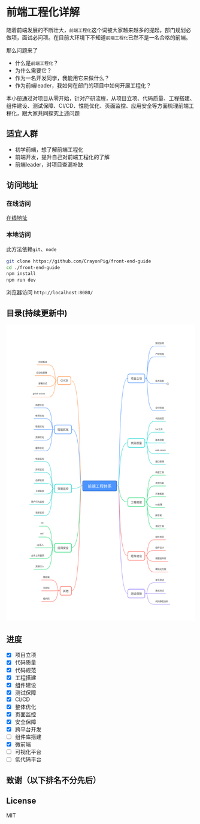 # 前端工程化详解

随着前端发展的不断壮大，`前端工程化`这个词被大家越来越多的提起，部门规划必做项，面试必问项。在目前大环境下不知道`前端工程化`已然不是一名合格的前端。

那么问题来了

- 什么是`前端工程化`？
- 为什么需要它？
- 作为一名开发同学，我能用它来做什么？
- 作为前端leader，我如何在部门的项目中如何开展工程化？

本小册通过对项目从零开始，针对产研流程，从项目立项、代码质量、工程搭建、组件建设、测试保障、CI/CD、性能优化、页面监控、应用安全等方面梳理前端工程化，跟大家共同探究上述问题

## 适宜人群

- 初学前端，想了解前端工程化
- 前端开发，提升自己对前端工程化的了解
- 前端leader，对项目查漏补缺

## 访问地址

### 在线访问

[在线地址](http://guide.duanhl.com/)

### 本地访问

此方法依赖`git`、`node`

```sh
git clone https://github.com/CrayonPig/front-end-guide
cd ./front-end-guide
npm install 
npm run dev
```

浏览器访问 `http://localhost:8080/`

## 目录(持续更新中)

![持续更新中](./assets/structure.png)

## 进度

- [x] 项目立项
- [x] 代码质量
- [x] 代码规范
- [x] 工程搭建
- [x] 组件建设
- [x] 测试保障
- [x] CI/CD
- [x] 整体优化
- [x] 页面监控
- [x] 安全保障
- [x] 跨平台开发
- [ ] 组件库搭建
- [x] 微前端
- [ ] 可视化平台
- [ ] 低代码平台

## 致谢（以下排名不分先后）

## License

MIT
